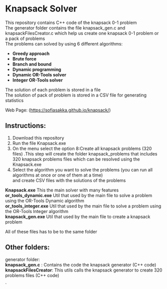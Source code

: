 
# Knapsack Solver
This repository contains C++ code of the knapsack 0-1 problem <br/>
The generator folder contains the file knapsack_gen.c and knapsackFilesCreator.c which help us create one knapsack 0-1 problem or a pack of problems<br/>
The problems can solved by using 6 different algorithms: <br/>

- **Greedy approach**<br/>
- **Brute force**<br/>
- **Branch and bound**<br/>
- **Dynamic programming**<br/>
- **Dynamic OR-Tools solver**<br/>
- **Integer OR-Tools solver**<br/>

The solution of each problem is stored in a file<br/>
The solution of pack of problem is stored in a CSV file for generating statistics<br/>

Web Page: (https://sofiasakka.github.io/knapsack/)
## Instructions:
1. Download this repository
2. Run the file Knapsack.exe
3. On the menu select the option 8:Create all knapsack problems (320 files)
   .This step will create the folder knapsack_problems that includes 320 knapsack problems files which can be resolved using the Knapsack.exe
4. Select the algorithm you want to solve the problems (you can run all algorithms at once or one of them at a time)   
   and create CSV files with the solutions of the problems   

**Knapsack.exe**          This the main solver with many features<br/>
**or_tools_dynamic.exe**  Util that used by the main file to solve a problem using the OR-Tools Dynamic algorithm<br/>
**or_tools_integer.exe**  Util that used by the main file to solve a problem using the OR-Tools Integer algorithm<br/>
**knapsack_gen.exe**      Util that used by the main file to create a knapsack problem<br/>

All of these files has to be to the same folder<br/>

## Other folders:
generator folder: <br/>
    **knapsack_gen.c**      : Contains the code the knapsack generator (C++ code)<br/>
    **knapsackFilesCreator**: This utils calls the knapsack generator to create 320 problems files (C++ code)<br/>
   




`


